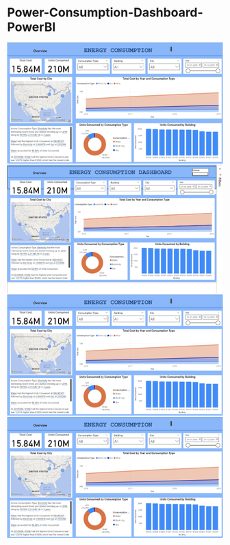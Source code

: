 # Power-Consumption-Dashboard-PowerBI

<img src="Screenshot 2024-11-24 173126.png" > 
<img src="Screenshot 2024-12-01 144618.png" > 
<img src="Screenshot 2024-11-24 173126.png" > 
<img src="Screenshot 2024-11-24 173126.png" > 
